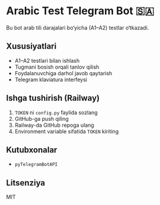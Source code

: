 # Arabic Test Telegram Bot 🇸🇦

Bu bot arab tili darajalari bo‘yicha (A1–A2) testlar o‘tkazadi. 

## Xususiyatlari
- A1–A2 testlari bilan ishlash
- Tugmani bosish orqali tanlov qilish
- Foydalanuvchiga darhol javob qaytarish
- Telegram klaviatura interfeysi

## Ishga tushirish (Railway)
1. `TOKEN` ni `config.py` faylida sozlang
2. GitHub-ga push qiling
3. Railway-da GitHub repoga ulang
4. Environment variable sifatida `TOKEN` kiriting

## Kutubxonalar
- `pyTelegramBotAPI`

## Litsenziya
MIT
